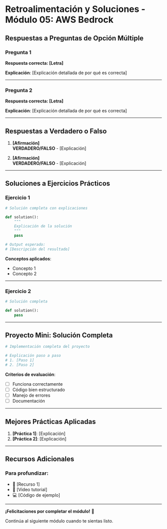 # Retroalimentación y Soluciones - Módulo 05: AWS Bedrock

## Respuestas a Preguntas de Opción Múltiple

### Pregunta 1
**Respuesta correcta: [Letra]**

**Explicación**: [Explicación detallada de por qué es correcta]

---

### Pregunta 2
**Respuesta correcta: [Letra]**

**Explicación**: [Explicación detallada de por qué es correcta]

---

## Respuestas a Verdadero o Falso

1. **[Afirmación]**  
   **VERDADERO/FALSO** - [Explicación]

2. **[Afirmación]**  
   **VERDADERO/FALSO** - [Explicación]

---

## Soluciones a Ejercicios Prácticos

### Ejercicio 1

```python
# Solución completa con explicaciones

def solution():
    """
    Explicación de la solución
    """
    pass

# Output esperado:
# [Descripción del resultado]
```

**Conceptos aplicados**:
- Concepto 1
- Concepto 2

---

### Ejercicio 2

```python
# Solución completa

def solution():
    pass
```

---

## Proyecto Mini: Solución Completa

```python
# Implementación completa del proyecto

# Explicación paso a paso
# 1. [Paso 1]
# 2. [Paso 2]
```

**Criterios de evaluación**:
- [ ] Funciona correctamente
- [ ] Código bien estructurado
- [ ] Manejo de errores
- [ ] Documentación

---

## Mejores Prácticas Aplicadas

1. **[Práctica 1]**: [Explicación]
2. **[Práctica 2]**: [Explicación]

---

## Recursos Adicionales

### Para profundizar:
- 📖 [Recurso 1]
- 🎥 [Video tutorial]
- 💻 [Código de ejemplo]

---

**¡Felicitaciones por completar el módulo!** 🎉

Continúa al siguiente módulo cuando te sientas listo.
